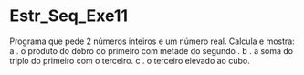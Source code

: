 # Estr_Seq_Exe11
Programa que pede 2 números inteiros e um número real. Calcula e mostra:
a . o produto do dobro do primeiro com metade do segundo .
b . a soma do triplo do primeiro com o terceiro.
c . o terceiro elevado ao cubo.